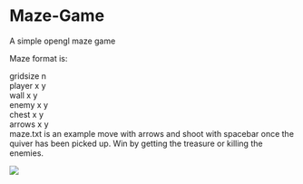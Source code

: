 # Maze-Game
A simple opengl maze game

Maze format is:  

gridsize n  
player x y  
wall x y  
enemy x y  
chest x y  
arrows x y  
maze.txt is an example
move with arrows and shoot with spacebar once the quiver has been picked up. Win by getting the treasure or killing the enemies.

![](example.gif)
